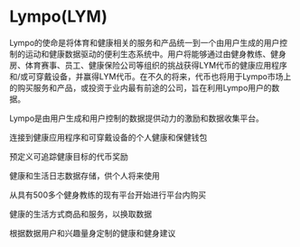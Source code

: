 # 

# Lympo(LYM)

Lympo的使命是将体育和健康相关的服务和产品统一到一个由用户生成的用户控制的运动和健康数据驱动的便利生态系统中。用户将能够通过由健身教练、健身房、体育赛事、员工、健康保险公司等组织的挑战获得LYM代币的健康应用程序和/或可穿戴设备，并赢得LYM代币。在不久的将来，代币也将用于Lympo市场上的购买服务和产品，或投资于业内最有前途的公司，旨在利用Lympo用户的数据。

Lympo是由用户生成和用户控制的数据提供动力的激励和数据收集平台。

连接到健康应用程序和可穿戴设备的个人健康和保健钱包

预定义可追踪健康目标的代币奖励

健康和生活日志数据存储，供个人将来使用

从具有500多个健身教练的现有平台开始进行平台内购买

健康的生活方式商品和服务，以换取数据

根据数据用户和兴趣量身定制的健康和健身建议

